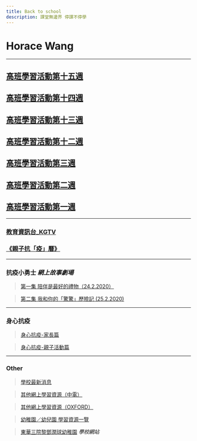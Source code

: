 ```yaml
---
title: Back to school
description: 課堂無邊界 停課不停學
---
```


# Horace Wang

* * *


## [高班學習活動第十五週](https://drive.google.com/drive/folders/1AWwGDdKrinmE3BL4_XmmpwHexXpFctW9?usp=sharing)
## [高班學習活動第十四週](https://drive.google.com/drive/folders/1JxdCSM8kxMMWO-TFA7zLz_ezJTH80YXZ?usp=sharing)
## [高班學習活動第十三週](https://drive.google.com/drive/folders/1vwNW-Km44TaYwrDnLi5wJ4lJUfvAqKck?usp=sharing)
## [高班學習活動第十二週](https://drive.google.com/drive/folders/1dWHDMD-e-L4yuq2KYNuh4FhJdrYrU8JU?usp=sharing)

## [高班學習活動第三週](https://drive.google.com/drive/folders/1Bb4p1vqFIbIUJzJcxO6Wja7VoHOIJsLc?usp=sharing)
## [高班學習活動第二週](https://drive.google.com/drive/u/3/folders/1KHV4mY8V_JhpgRErOcgYMACQhy4ftKuF)
## [高班學習活動第一週](https://drive.google.com/drive/folders/15-GHGBX9B4Ac0iN-NrlD-j_1SfIGML9R?usp=sharing)

* * *

### [教育資訊台_KGTV](https://kgtv.ephhk.com/)
### [《親子抗「疫」曆》](/horace_calendar_pic.html)


* * *

### 抗疫小勇士  ***網上故事劇場***
> [第一集 陪伴是最好的禮物（24.2.2020）](https://www.youtube.com/watch?v=e6G7hYcA3RM&list=PL58N6oEQRdvydo46dgG3gbF0h6Pp_sytG)

> [第二集 我和你的「驚驚」歷險記 (25.2.2020)](https://www.youtube.com/watch?v=cBHfOyxPeEg&list=PL58N6oEQRdvydo46dgG3gbF0h6Pp_sytG&index=2)

* * *

### 身心抗疫
> [身心抗疫-家長篇](http://mykiddie.ephhk.com/upload/0195/notice_attachment/245920957511870208/4ad935e733653e308891eae30c8a9138.pdf)

> [身心抗疫-親子活動篇](http://mykiddie.ephhk.com/upload/0195/notice_attachment/245921653508020053/ac7b6415491d0340a539e42a12378caa.pdf)

* * *

### Other
> [學校最新消息](http://www.twghltykkg.edu.hk/index.php/Section/notice/1761)

> [其他網上學習資源（中電）](http://www.twghltykkg.edu.hk/index.php/section/notice/1761_4950)

> [其他網上學習資源（OXFORD）](http://www.twghltykkg.edu.hk/index.php/section/notice/1761_4888)

> [幼稚園／幼兒園 學習資源一覽](https://www.oupchina.com.hk/zh/self-learning-for-parents#kg)

> [東華三院黎鄧潤球幼稚園](http://www.twghltykkg.edu.hk/)  ***學校網站***
